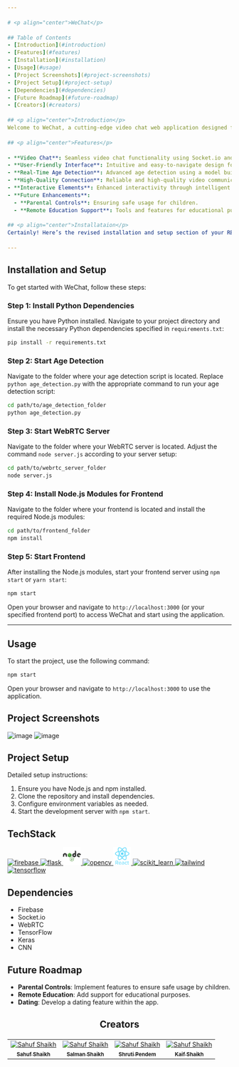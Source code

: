 ```yaml
---

# <p align="center">WeChat</p>

## Table of Contents
- [Introduction](#introduction)
- [Features](#features)
- [Installation](#installation)
- [Usage](#usage)
- [Project Screenshots](#project-screenshots)
- [Project Setup](#project-setup)
- [Dependencies](#dependencies)
- [Future Roadmap](#future-roadmap)
- [Creators](#creators)

## <p align="center">Introduction</p>
Welcome to WeChat, a cutting-edge video chat web application designed for seamless and engaging real-time communication. WeChat features a user-friendly interface and robust technology powered by Socket.io and WebRTC. One standout feature is real-time age detection, utilizing a sophisticated model built with TensorFlow, Keras, and CNN. This enhances interactivity and can be used for various applications. Join us in making digital communication smarter and more intuitive with WeChat, and stay tuned for exciting future features like parental controls, remote education support, and a dating module.

## <p align="center">Features</p>

- **Video Chat**: Seamless video chat functionality using Socket.io and WebRTC.
- **User-Friendly Interface**: Intuitive and easy-to-navigate design for a smooth user experience.
- **Real-Time Age Detection**: Advanced age detection using a model built with TensorFlow, Keras, and CNN.
- **High-Quality Connection**: Reliable and high-quality video communication.
- **Interactive Elements**: Enhanced interactivity through intelligent features.
- **Future Enhancements**:
  - **Parental Controls**: Ensuring safe usage for children.
  - **Remote Education Support**: Tools and features for educational purpose.

## <p align="center">Installataion</p>
Certainly! Here’s the revised installation and setup section of your README, including the step to install Node.js modules for your frontend:

---
```


## Installation and Setup

To get started with WeChat, follow these steps:

### Step 1: Install Python Dependencies

Ensure you have Python installed. Navigate to your project directory and install the necessary Python dependencies specified in `requirements.txt`:

```bash
pip install -r requirements.txt
```

### Step 2: Start Age Detection

Navigate to the folder where your age detection script is located. Replace `python age_detection.py` with the appropriate command to run your age detection script:

```bash
cd path/to/age_detection_folder
python age_detection.py
```

### Step 3: Start WebRTC Server

Navigate to the folder where your WebRTC server is located. Adjust the command `node server.js` according to your server setup:

```bash
cd path/to/webrtc_server_folder
node server.js
```

### Step 4: Install Node.js Modules for Frontend

Navigate to the folder where your frontend is located and install the required Node.js modules:

```bash
cd path/to/frontend_folder
npm install
```

### Step 5: Start Frontend

After installing the Node.js modules, start your frontend server using `npm start` or `yarn start`:

```bash
npm start
```

Open your browser and navigate to `http://localhost:3000` (or your specified frontend port) to access WeChat and start using the application.

---

## Usage
To start the project, use the following command:
```bash
npm start
```
Open your browser and navigate to `http://localhost:3000` to use the application.

## Project Screenshots
<!-- Add screenshots here -->
![image](https://github.com/sahuf2003/WeChat/assets/127684377/4ed8b7c3-fde0-40b5-b199-7a5327148580)
![image](https://github.com/sahuf2003/WeChat/assets/127684377/1df4e5ed-5e96-4662-8849-fa60062d808f)

## Project Setup
Detailed setup instructions:
1. Ensure you have Node.js and npm installed.
2. Clone the repository and install dependencies.
3. Configure environment variables as needed.
4. Start the development server with `npm start`.

## TechStack 

<p align="left"> <a href="https://firebase.google.com/" target="_blank" rel="noreferrer"> <img src="https://www.vectorlogo.zone/logos/firebase/firebase-icon.svg" alt="firebase" width="40" height="40"/> </a> <a href="https://flask.palletsprojects.com/" target="_blank" rel="noreferrer"> <img src="https://www.vectorlogo.zone/logos/pocoo_flask/pocoo_flask-icon.svg" alt="flask" width="40" height="40"/> </a> <a href="https://nodejs.org" target="_blank" rel="noreferrer"> <img src="https://raw.githubusercontent.com/devicons/devicon/master/icons/nodejs/nodejs-original-wordmark.svg" alt="nodejs" width="40" height="40"/> </a> <a href="https://opencv.org/" target="_blank" rel="noreferrer"> <img src="https://www.vectorlogo.zone/logos/opencv/opencv-icon.svg" alt="opencv" width="40" height="40"/> </a> <a href="https://reactjs.org/" target="_blank" rel="noreferrer"> <img src="https://raw.githubusercontent.com/devicons/devicon/master/icons/react/react-original-wordmark.svg" alt="react" width="40" height="40"/> </a> <a href="https://scikit-learn.org/" target="_blank" rel="noreferrer"> <img src="https://upload.wikimedia.org/wikipedia/commons/0/05/Scikit_learn_logo_small.svg" alt="scikit_learn" width="40" height="40"/> </a> <a href="https://www.selenium.dev" target="_blank" rel="noreferrer"> <a href="https://tailwindcss.com/" target="_blank" rel="noreferrer"> <img src="https://www.vectorlogo.zone/logos/tailwindcss/tailwindcss-icon.svg" alt="tailwind" width="40" height="40"/> </a> <a href="https://www.tensorflow.org" target="_blank" rel="noreferrer"> <img src="https://www.vectorlogo.zone/logos/tensorflow/tensorflow-icon.svg" alt="tensorflow" width="40" height="40"/> </a> </p>

  ## Dependencies
* Firebase 
* Socket.io
* WebRTC
* TensorFlow
* Keras
* CNN

## Future Roadmap
* **Parental Controls**: Implement features to ensure safe usage by children.
* **Remote Education**: Add support for educational purposes.
* **Dating**: Develop a dating feature within the app.


## <p align="center">Creators</p>

<table align="center">
  <tr>
    <td align="center">
    <a href="https://github.com/sahuf2003" target="_black">
    <img src="https://github.com/sahuf2003.png" width="150px;" alt="Sahuf Shaikh"/>
    <br />
    <sub><b>Sahuf Shaikh</b></sub></a>
    </td>
        <td align="center">
    <a href="https://github.com/TechSmith90210" target="_black">
    <img src="https://github.com/TechSmith90210.png" width="150px;" alt="Sahuf Shaikh"/>
    <br />
    <sub><b>Salman Shaikh</b></sub></a>
    </td>
        <td align="center">
    <a href="https://github.com/shrutipendem112" target="_black">
    <img src="https://github.com/shrutipendem112.png" width="150px;" alt="Sahuf Shaikh"/>
    <br />
    <sub><b>Shruti Pendem</b></sub></a>
    </td>    
    <td align="center">
    <a href="https://github.com/kaif178" target="_black">
    <img src="https://github.com/kaif178.png" width="150px;" alt="Sahuf Shaikh"/>
    <br />
    <sub><b>Kaif Shaikh</b></sub></a>
    </td>
    
  </tr>
 </table>
